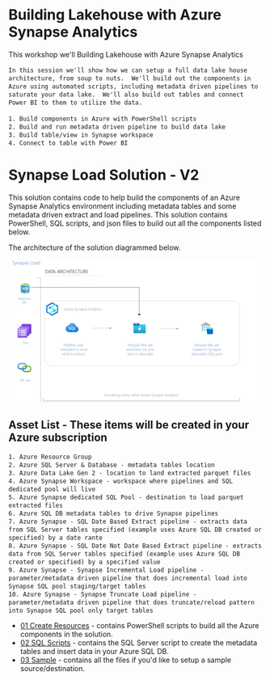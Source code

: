 # Building Lakehouse with Azure Synapse Analytics
This workshop we'll 
	Building Lakehouse with Azure Synapse Analytics

	In this session we'll show how we can setup a full data lake house architecture, from soup to nuts.  We'll build out the components in Azure using automated scripts, including metadata driven pipelines to saturate your data lake.  We'll also build out tables and connect Power BI to them to utilize the data.  
		
	1. Build components in Azure with PowerShell scripts 
	2. Build and run metadata driven pipeline to build data lake
	3. Build table/view in Synapse workspace 
    4. Connect to table with Power BI  


# Synapse Load Solution - V2 
This solution contains code to help build the components of an Azure Synapse Analytics environment including metadata tables and some metadata driven extract and load pipelines. This solution contains PowerShell, SQL scripts, and json files to build out all the components listed below.   
	
The architecture of the solution diagrammed below.  

![alt text](https://github.com/hfoley/EDU/blob/master/images/SynapseLoadDiagram.jpg?raw=true)

## Asset List - These items will be created in your Azure subscription 
	1. Azure Resource Group
	2. Azure SQL Server & Database - metadata tables location 
	3. Azure Data Lake Gen 2 - location to land extracted parquet files 
	4. Azure Synapse Workspace - workspace where pipelines and SQL dedicated pool will live
	5. Azure Synapse dedicated SQL Pool - destination to load parquet extracted files 
	6. Azure SQL DB metadata tables to drive Synapse pipelines
	7. Azure Synapse - SQL Date Based Extract pipeline - extracts data from SQL Server tables specified (example uses Azure SQL DB created or specified) by a date rante
	8. Azure Synapse - SQL Date Not Date Based Extract pipeline - extracts data from SQL Server tables specified (example uses Azure SQL DB created or specified) by a specified value 
	9. Azure Synapse - Synapse Incremental Load pipeline - parameter/metadata driven pipeline that does incremental load into Synapse SQL pool staging/target tables
	10. Azure Synapse - Synapse Truncate Load pipeline - parameter/metadata driven pipeline that does truncate/reload pattern into Synapse SQL pool only target tables
	
* [01 Create Resources](https://github.com/hfoley/SynapseLoadV2/tree/master/01%20Create%20Resources)   - contains PowerShell scripts to build all the Azure components in the solution. 
* [02 SQL Scripts](https://github.com/hfoley/SynapseLoadV2/tree/master/02%20SQL%20Scripts) - contains the SQL Server script to create the metadata tables and insert data in your Azure SQL DB.  
* [03 Sample](https://github.com/hfoley/SynapseLoadV2/tree/master/03%20Sample) - contains all the files if you'd like to setup a sample source/destination.  
	
